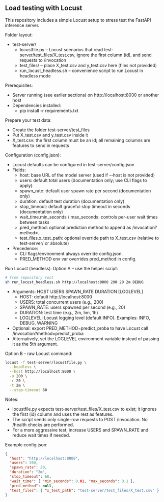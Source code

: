 
## Load testing with Locust
This repository includes a simple Locust setup to stress test the FastAPI inference server.

Folder layout:
- test-server/
  - locustfile.py – Locust scenarios that read test-server/test_files/X_test.csv, ignore the first column (id), and send requests to /invocation
  - test_files/ – place X_test.csv and y_test.csv here (files not provided)
  - run_locust_headless.sh – convenience script to run Locust in headless mode

Prerequisites:
- Server running (see earlier sections) on http://localhost:8000 or another host
- Dependencies installed:
  - pip install -r requirements.txt

Prepare your test data:
- Create the folder test-server/test_files
- Put X_test.csv and y_test.csv inside it
- X_test.csv: the first column must be an id; all remaining columns are features to send in requests

Configuration (config.json):
- Locust defaults can be configured in test-server/config.json
- Fields:
  - host: base URL of the model server (used if --host is not provided)
  - users: default total users (documentation only; use CLI flags to apply)
  - spawn_rate: default user spawn rate per second (documentation only)
  - duration: default test duration (documentation only)
  - stop_timeout: default graceful stop timeout in seconds (documentation only)
  - wait_time.min_seconds / max_seconds: controls per-user wait times between tasks
  - pred_method: optional prediction method to append as /invocation?method=...
  - test_files.x_test_path: optional override path to X_test.csv (relative to test-server/ or absolute)
- Precedence:
  - CLI flags/environment always override config.json.
  - PRED_METHOD env var overrides pred_method in config.

Run Locust (headless):
Option A – use the helper script:
```bash
# from repository root
sh run_locust_headless.sh http://localhost:8000 200 20 2m DEBUG
```
- Arguments: HOST USERS SPAWN_RATE DURATION [LOGLEVEL]
  - HOST: default http://localhost:8000
  - USERS: total concurrent users (e.g., 200)
  - SPAWN_RATE: users spawned per second (e.g., 20)
  - DURATION: test time (e.g., 2m, 5m, 1h)
  - LOGLEVEL: Locust logging level (default INFO). Examples: INFO, DEBUG, WARNING
- Optional: export PRED_METHOD=predict_proba to have Locust call /invocation?method=predict_proba
- Alternatively, set the LOGLEVEL environment variable instead of passing it as the 5th argument.

Option B – raw Locust command:
```bash
locust -f test-server/locustfile.py \
  --headless \
  --host http://localhost:8000 \
  -u 200 \
  -r 20 \
  -t 2m \
  --stop-timeout 60
```

Notes:
- locustfile.py expects test-server/test_files/X_test.csv to exist; it ignores the first (id) column and uses the rest as features.
- The script sends only single-row requests to POST /invocation. No /health checks are performed.
- For a more aggressive test, increase USERS and SPAWN_RATE and reduce wait times if needed.

Example config.json:
```json
{
  "host": "http://localhost:8000",
  "users": 200,
  "spawn_rate": 20,
  "duration": "2m",
  "stop_timeout": 60,
  "wait_time": { "min_seconds": 0.01, "max_seconds": 0.1 },
  "pred_method": null,
  "test_files": { "x_test_path": "test-server/test_files/X_test.csv" }
}
```

